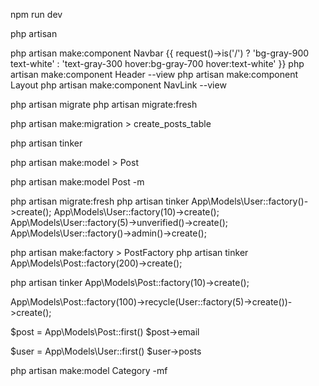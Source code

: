<!-- Start -->
npm run dev

php artisan
<!-- View - Component -->
php artisan make:component Navbar
{{ request()->is('/') ? 'bg-gray-900 text-white' : 'text-gray-300 hover:bg-gray-700 hover:text-white' }}
php artisan make:component Header --view
php artisan make:component Layout
php artisan make:component NavLink --view

<!-- Database -->
php artisan migrate
php artisan migrate:fresh
<!-- Buat database -->
php artisan make:migration > create_posts_table

php artisan tinker

<!-- Model -->
php artisan make:model > Post
<!-- Model dan Migrate-->
php artisan make:model Post -m


<!-- Factory -->
php artisan migrate:fresh
php artisan tinker
App\Models\User::factory()->create();
App\Models\User::factory(10)->create();
App\Models\User::factory(5)->unverified()->create();
App\Models\User::factory()->admin()->create();

php artisan make:factory > PostFactory
php artisan tinker
App\Models\Post::factory(200)->create();


php artisan tinker
App\Models\Post::factory(10)->create();

App\Models\Post::factory(100)->recycle(User::factory(5)->create())->create();

$post = App\Models\Post::first()
$post->email

$user = App\Models\User::first()
$user->posts

<!-- Category -->
php artisan make:model Category -mf
